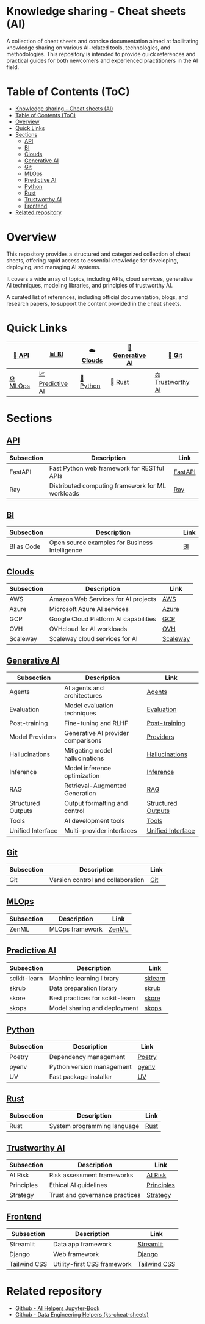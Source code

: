 # Knowledge sharing - Cheat sheets (AI)

A collection of cheat sheets and concise documentation aimed at facilitating knowledge sharing on various AI-related tools, technologies, and methodologies. This repository is intended to provide quick references and practical guides for both newcomers and experienced practitioners in the AI field.

# Table of Contents (ToC)
- [Knowledge sharing - Cheat sheets (AI)](#knowledge-sharing---cheat-sheets-ai)
- [Table of Contents (ToC)](#table-of-contents-toc)
- [Overview](#overview)
- [Quick Links](#quick-links)
- [Sections](#sections)
  - [API](#api)
  - [BI](#bi)
  - [Clouds](#clouds)
  - [Generative AI](#generative-ai)
  - [Git](#git)
  - [MLOps](#mlops)
  - [Predictive AI](#predictive-ai)
  - [Python](#python)
  - [Rust](#rust)
  - [Trustworthy AI](#trustworthy-ai)
  - [Frontend](#frontend)
- [Related repository](#related-repository)

# Overview

This repository provides a structured and categorized collection of cheat sheets, offering rapid access to essential knowledge for developing, deploying, and managing AI systems. 

It covers a wide array of topics, including APIs, cloud services, generative AI techniques, modeling libraries, and principles of trustworthy AI.

A curated list of references, including official documentation, blogs, and research papers, to support the content provided in the cheat sheets.

# Quick Links

| [🔌 API](#api) | [📊 BI](#bi) | [☁️ Clouds](#clouds) | [🤖 Generative AI](#generative-ai) | [🔄 Git](#git) |
|----------------|--------------|-------------------|--------------------------------|---------------|
| [⚙️ MLOps](#mlops) | [📈 Predictive AI](#predictive-ai) | [🐍 Python](#python) | [🦀 Rust](#rust) | [⚖️ Trustworthy AI](#trustworthy-ai) |

# Sections

## [API](api)
| Subsection | Description | Link |
|------------|-------------|------|
| FastAPI | Fast Python web framework for RESTful APIs | [FastAPI](api/fastapi) |
| Ray | Distributed computing framework for ML workloads | [Ray](api/ray) |

## [BI](bi)
| Subsection | Description | Link |
|------------|-------------|------|
| BI as Code | Open source examples for Business Intelligence | [BI](bi) |

## [Clouds](clouds)
| Subsection | Description | Link |
|------------|-------------|------|
| AWS | Amazon Web Services for AI projects | [AWS](clouds/aws) |
| Azure | Microsoft Azure AI services | [Azure](clouds/azure) |
| GCP | Google Cloud Platform AI capabilities | [GCP](clouds/gcp) |
| OVH | OVHcloud for AI workloads | [OVH](clouds/ovh) |
| Scaleway | Scaleway cloud services for AI | [Scaleway](clouds/scaleway) |

## [Generative AI](generativeai)
| Subsection | Description | Link |
|------------|-------------|------|
| Agents | AI agents and architectures | [Agents](generativeai/agents) |
| Evaluation | Model evaluation techniques | [Evaluation](generativeai/evaluations/) |
| Post-training | Fine-tuning and RLHF | [Post-training](generativeai/post-traning) |
| Model Providers | Generative AI provider comparisons | [Providers](generativeai/genai-model-providers/) |
| Hallucinations | Mitigating model hallucinations | [Hallucinations](generativeai/hallucinations) |
| Inference | Model inference optimization | [Inference](generativeai/inference) |
| RAG | Retrieval-Augmented Generation | [RAG](generativeai/agents) |
| Structured Outputs | Output formatting and control | [Structured Outputs](generativeai/structured-outputs) |
| Tools | AI development tools | [Tools](generativeai/agents) |
| Unified Interface | Multi-provider interfaces | [Unified Interface](generativeai/unified-interface) |

## [Git](git)
| Subsection | Description | Link |
|------------|-------------|------|
| Git | Version control and collaboration | [Git](git) |

## [MLOps](mlops)
| Subsection | Description | Link |
|------------|-------------|------|
| ZenML | MLOps framework | [ZenML](mlops/zenml) |

## [Predictive AI](predictiveai)
| Subsection | Description | Link |
|------------|-------------|------|
| scikit-learn | Machine learning library | [sklearn](modeling/sklearn) |
| skrub | Data preparation library | [skrub](modeling/skrub) |
| skore | Best practices for scikit-learn | [skore](modeling/skore) |
| skops | Model sharing and deployment | [skops](modeling/skops) |

## [Python](python)
| Subsection | Description | Link |
|------------|-------------|------|
| Poetry | Dependency management | [Poetry](python/poetry) |
| pyenv | Python version management | [pyenv](python/pyenv) |
| UV | Fast package installer | [UV](python/uv) |

## [Rust](rust)
| Subsection | Description | Link |
|------------|-------------|------|
| Rust | System programming language | [Rust](rust) |

## [Trustworthy AI](trustworthyai)
| Subsection | Description | Link |
|------------|-------------|------|
| AI Risk | Risk assessment frameworks | [AI Risk](trustworthyai/airisk) |
| Principles | Ethical AI guidelines | [Principles](trustworthyai/principles/) |
| Strategy | Trust and governance practices | [Strategy](trustworthyai/strategy) |

## [Frontend](frontend)
| Subsection | Description | Link |
|------------|-------------|------|
| Streamlit | Data app framework | [Streamlit](frontend/streamlit) |
| Django | Web framework | [Django](frontend/django) |
| Tailwind CSS | Utility-first CSS framework | [Tailwind CSS](frontend/tailwindcss) |

# Related repository 

- [Github - AI Helpers Jupyter-Book](https://github.com/ai-helpers/ai-helpers-book/)
- [Github - Data Engineering Helpers (ks-cheat-sheets)](https://github.com/data-engineering-helpers/ks-cheat-sheets)